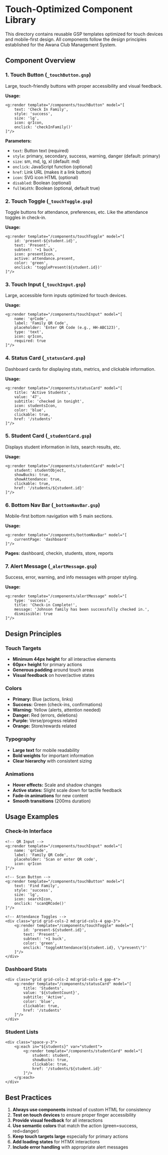 # Touch-Optimized Component Library

This directory contains reusable GSP templates optimized for touch devices and mobile-first design. All components follow the design principles established for the Awana Club Management System.

## Component Overview

### 1. Touch Button (`_touchButton.gsp`)
Large, touch-friendly buttons with proper accessibility and visual feedback.

**Usage:**
```gsp
<g:render template="/components/touchButton" model="[
    text: 'Check In Family',
    style: 'success', 
    size: 'lg',
    icon: qrIcon,
    onclick: 'checkInFamily()'
]"/>
```

**Parameters:**
- `text`: Button text (required)
- `style`: primary, secondary, success, warning, danger (default: primary)
- `size`: sm, md, lg, xl (default: md)
- `onclick`: JavaScript function (optional)
- `href`: Link URL (makes it a link button)
- `icon`: SVG icon HTML (optional)
- `disabled`: Boolean (optional)
- `fullWidth`: Boolean (optional, default true)

### 2. Touch Toggle (`_touchToggle.gsp`) 
Toggle buttons for attendance, preferences, etc. Like the attendance toggles in check-in.

**Usage:**
```gsp
<g:render template="/components/touchToggle" model="[
    id: 'present-${student.id}',
    text: 'Present',
    subtext: '+1 buck',
    icon: presentIcon,
    active: attendance.present,
    color: 'green',
    onclick: 'togglePresent(${student.id})'
]"/>
```

### 3. Touch Input (`_touchInput.gsp`)
Large, accessible form inputs optimized for touch devices.

**Usage:**
```gsp
<g:render template="/components/touchInput" model="[
    name: 'qrCode',
    label: 'Family QR Code',
    placeholder: 'Enter QR Code (e.g., HH-ABC123)',
    type: 'text',
    icon: qrIcon,
    required: true
]"/>
```

### 4. Status Card (`_statusCard.gsp`)
Dashboard cards for displaying stats, metrics, and clickable information.

**Usage:**
```gsp
<g:render template="/components/statusCard" model="[
    title: 'Active Students',
    value: '47',
    subtitle: 'checked in tonight',
    icon: studentsIcon,
    color: 'blue',
    clickable: true,
    href: '/students'
]"/>
```

### 5. Student Card (`_studentCard.gsp`)
Displays student information in lists, search results, etc.

**Usage:**
```gsp
<g:render template="/components/studentCard" model="[
    student: studentObject,
    showBucks: true,
    showAttendance: true,
    clickable: true,
    href: '/students/${student.id}'
]"/>
```

### 6. Bottom Nav Bar (`_bottomNavBar.gsp`)
Mobile-first bottom navigation with 5 main sections.

**Usage:**
```gsp
<g:render template="/components/bottomNavBar" model="[
    currentPage: 'dashboard'
]"/>
```

**Pages:** dashboard, checkin, students, store, reports

### 7. Alert Message (`_alertMessage.gsp`)
Success, error, warning, and info messages with proper styling.

**Usage:**
```gsp
<g:render template="/components/alertMessage" model="[
    type: 'success',
    title: 'Check-in Complete!',
    message: 'Johnson family has been successfully checked in.',
    dismissible: true
]"/>
```

## Design Principles

### Touch Targets
- **Minimum 44px height** for all interactive elements
- **60px+ height** for primary actions
- **Generous padding** around touch areas
- **Visual feedback** on hover/active states

### Colors
- **Primary:** Blue (actions, links)
- **Success:** Green (check-ins, confirmations)
- **Warning:** Yellow (alerts, attention needed)
- **Danger:** Red (errors, deletions)
- **Purple:** Verse/progress related
- **Orange:** Store/rewards related

### Typography
- **Large text** for mobile readability
- **Bold weights** for important information  
- **Clear hierarchy** with consistent sizing

### Animations
- **Hover effects:** Scale and shadow changes
- **Active states:** Slight scale down for tactile feedback
- **Fade-in animations** for new content
- **Smooth transitions** (200ms duration)

## Usage Examples

### Check-In Interface
```gsp
<!-- QR Input -->
<g:render template="/components/touchInput" model="[
    name: 'qrCode',
    label: 'Family QR Code',
    placeholder: 'Scan or enter QR code',
    icon: qrIcon
]"/>

<!-- Scan Button -->
<g:render template="/components/touchButton" model="[
    text: 'Find Family',
    style: 'success',
    size: 'lg',
    icon: searchIcon,
    onclick: 'scanQRCode()'
]"/>

<!-- Attendance Toggles -->
<div class="grid grid-cols-2 md:grid-cols-4 gap-3">
    <g:render template="/components/touchToggle" model="[
        id: 'present-${student.id}',
        text: 'Present', 
        subtext: '+1 buck',
        color: 'green',
        onclick: 'toggleAttendance(${student.id}, \"present\")'
    ]"/>
</div>
```

### Dashboard Stats
```gsp
<div class="grid grid-cols-2 md:grid-cols-4 gap-4">
    <g:render template="/components/statusCard" model="[
        title: 'Students',
        value: '${studentCount}',
        subtitle: 'Active',
        color: 'blue',
        clickable: true,
        href: '/students'
    ]"/>
</div>
```

### Student Lists
```gsp
<div class="space-y-3">
    <g:each in="${students}" var="student">
        <g:render template="/components/studentCard" model="[
            student: student,
            showBucks: true,
            clickable: true,
            href: '/students/${student.id}'
        ]"/>
    </g:each>
</div>
```

## Best Practices

1. **Always use components** instead of custom HTML for consistency
2. **Test on touch devices** to ensure proper finger accessibility  
3. **Provide visual feedback** for all interactions
4. **Use semantic colors** that match the action (green=success, red=danger)
5. **Keep touch targets large** especially for primary actions
6. **Add loading states** for HTMX interactions
7. **Include error handling** with appropriate alert messages